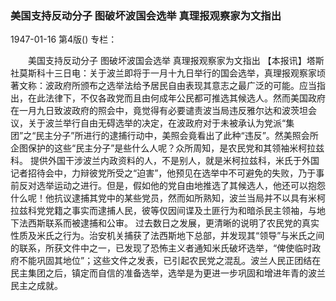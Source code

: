 ### 美国支持反动分子  图破坏波国会选举  真理报观察家为文指出

1947-01-16
第4版()
专栏：

　　美国支持反动分子  图破坏波国会选举
    真理报观察家为文指出
    【本报讯】塔斯社莫斯科十三日电：关于波兰即将于一月十九日举行的国会选举，真理报观察家顷著文称：波政府所颁布之选举法给予居民自由表现其意志之最广泛的可能。应当指出，在此法律下，不仅各政党而且由何成年公民都可推选其候选人。然而美国政府在一月九日致波政府的照会中，竟觉得有必要谴责波当局违反雅尔达和波茨坦会议，关于波兰举行自由无碍选举的决定，在波政府对于未被承认为党派“集团”之“民主分子”所进行的逮捕行动中，美照会竟看出了此种“违反”。然美照会所企图保护的这些“民主分子”是些什么人呢？众所周知，是农民党和其领袖米柯拉兹科。
    提供外国干涉波兰内政资料的人，不是别人，就是米柯拉兹科，米氏于外国记者招待会中，力辩彼党所受之“迫害”，他预见在选举中不可避免的失败，乃于事前反对选举运动之进行。但是，假如他的党自由地推选了其候选人，他还可以抱怨什么呢！他抗议逮捕其党中的某些党员，然而如所熟知，波兰当局并不以具有米柯拉兹科党党籍之事实而逮捕人民，彼等仅因间谍及土匪行为和暗杀民主领袖，与地下法西斯联系而被逮捕和公审。
    过去数日之发展，更清晰的说明了农民党的真实性质及米氏之行为。治安机关捕获了法西斯地下总部，并发现其“领导”与米氏之间的联系，所获文件中之一，已发现了恐怖主义者通知米氏破坏选举，“俾使临时政府不能巩固其地位”；这些文件之发表，已引起农民党之混乱。波兰人民正团结在民主集团之后，镇定而自信的准备选举，选举是为更进一步巩固和增进年青的波兰民主之成就。
